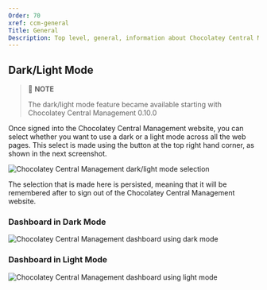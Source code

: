 ```yaml
---
Order: 70
xref: ccm-general
Title: General
Description: Top level, general, information about Chocolatey Central Management Website functionality
---
```


## Dark/Light Mode

> :memo: **NOTE**
>
> The dark/light mode feature became available starting with Chocolatey Central Management 0.10.0

Once signed into the Chocolatey Central Management website, you can select whether you want to use a dark or a light mode across all the web pages.  This select is made using the button at the top right hand corner, as shown in the next screenshot.

![Chocolatey Central Management dark/light mode selection](/assets/images/ccm/general/dark-light-mode-selection.png)

The selection that is made here is persisted, meaning that it will be remembered after to sign out of the Chocolatey Central Management website.

### Dashboard in Dark Mode

![Chocolatey Central Management dashboard using dark mode](/assets/images/ccm/general/dark-mode-dashboard.png)

### Dashboard in Light Mode

![Chocolatey Central Management dashboard using light mode](/assets/images/ccm/general/light-mode-dashboard.png)